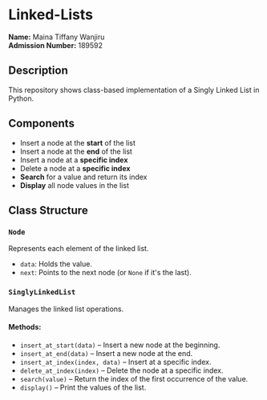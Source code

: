 # Linked-Lists

**Name:** Maina Tiffany Wanjiru  
**Admission Number:** 189592  

## Description
This repository shows class-based implementation of a Singly Linked List in Python.

## Components
- Insert a node at the **start** of the list
- Insert a node at the **end** of the list
- Insert a node at a **specific index**
- Delete a node at a **specific index**
- **Search** for a value and return its index
- **Display** all node values in the list

## Class Structure

### `Node`
Represents each element of the linked list.

- `data`: Holds the value.
- `next`: Points to the next node (or `None` if it's the last).

### `SinglyLinkedList`
Manages the linked list operations.

#### Methods:

- `insert_at_start(data)` – Insert a new node at the beginning.
- `insert_at_end(data)` – Insert a new node at the end.
- `insert_at_index(index, data)` – Insert at a specific index.
- `delete_at_index(index)` – Delete the node at a specific index.
- `search(value)` – Return the index of the first occurrence of the value.
- `display()` – Print the values of the list.